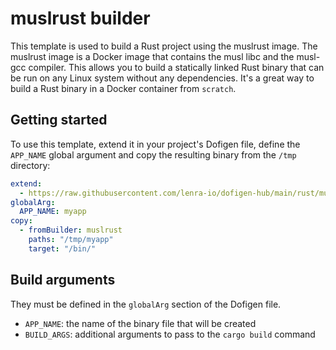 # muslrust builder

This template is used to build a Rust project using the muslrust image.
The muslrust image is a Docker image that contains the musl libc and the musl-gcc compiler.
This allows you to build a statically linked Rust binary that can be run on any Linux system without any dependencies.
It's a great way to build a Rust binary in a Docker container from `scratch`.

## Getting started

To use this template, extend it in your project's Dofigen file, define the `APP_NAME` global argument and copy the resulting binary from the `/tmp` directory:

```yml
extend:
  - https://raw.githubusercontent.com/lenra-io/dofigen-hub/main/rust/muslrust.builder.yml
globalArg:
  APP_NAME: myapp
copy:
  - fromBuilder: muslrust
    paths: "/tmp/myapp"
    target: "/bin/"
```

## Build arguments

They must be defined in the `globalArg` section of the Dofigen file.

- `APP_NAME`: the name of the binary file that will be created
- `BUILD_ARGS`: additional arguments to pass to the `cargo build` command

